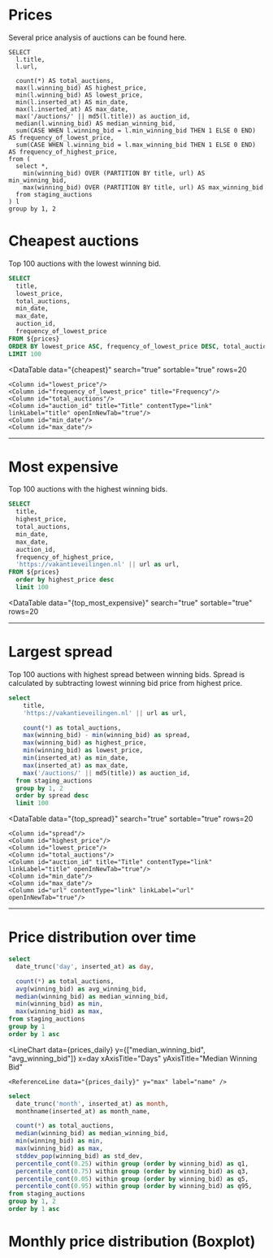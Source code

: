 # Prices

Several price analysis of auctions can be found here.

``` prices
SELECT
  l.title,
  l.url,

  count(*) AS total_auctions,
  max(l.winning_bid) AS highest_price,
  min(l.winning_bid) AS lowest_price,
  min(l.inserted_at) AS min_date,
  max(l.inserted_at) AS max_date,
  max('/auctions/' || md5(l.title)) as auction_id,
  median(l.winning_bid) AS median_winning_bid,
  sum(CASE WHEN l.winning_bid = l.min_winning_bid THEN 1 ELSE 0 END) AS frequency_of_lowest_price,
  sum(CASE WHEN l.winning_bid = l.max_winning_bid THEN 1 ELSE 0 END) AS frequency_of_highest_price,
from (
  select *,
    min(winning_bid) OVER (PARTITION BY title, url) AS min_winning_bid,
    max(winning_bid) OVER (PARTITION BY title, url) AS max_winning_bid
  from staging_auctions
) l
group by 1, 2
```

# Cheapest auctions

Top 100 auctions with the lowest winning bid.

```sql cheapest
SELECT
  title,
  lowest_price,
  total_auctions,
  min_date,
  max_date,
  auction_id,
  frequency_of_lowest_price
FROM ${prices}
ORDER BY lowest_price ASC, frequency_of_lowest_price DESC, total_auctions DESC
LIMIT 100
```

<DataTable
  data="{cheapest}"
  search="true"
  sortable="true"
  rows=20
>
    <Column id="lowest_price"/>
    <Column id="frequency_of_lowest_price" title="Frequency"/>
    <Column id="total_auctions"/>
    <Column id="auction_id" title="Title" contentType="link" linkLabel="title" openInNewTab="true"/>
    <Column id="min_date"/>
    <Column id="max_date"/>
</DataTable>

---

# Most expensive

Top 100 auctions with the highest winning bids.

```sql top_most_expensive
SELECT
  title,
  highest_price,
  total_auctions,
  min_date,
  max_date,
  auction_id,
  frequency_of_highest_price,
  'https://vakantieveilingen.nl' || url as url,
FROM ${prices}
  order by highest_price desc
  limit 100
```

<DataTable
  data="{top_most_expensive}"
  search="true"
  sortable="true"
  rows=20
>
  <Column id="highest_price"/>
  <Column id="frequency_of_highest_price" title="Frequency"/>
  <Column id="total_auctions"/>
  <Column id="auction_id" title="Title" contentType="link" linkLabel="title" openInNewTab="true"/>
  <Column id="min_date"/>
  <Column id="max_date"/>
  <Column id="url" contentType="link" linkLabel="url" openInNewTab="true"/>
</DataTable>

---

# Largest spread

Top 100 auctions with highest spread between winning bids. Spread is calculated by subtracting lowest winning bid price from highest price.

```sql top_spread
select
    title,
    'https://vakantieveilingen.nl' || url as url,

    count(*) as total_auctions,
    max(winning_bid) - min(winning_bid) as spread,
    max(winning_bid) as highest_price,
    min(winning_bid) as lowest_price,
    min(inserted_at) as min_date,
    max(inserted_at) as max_date,
    max('/auctions/' || md5(title)) as auction_id,
  from staging_auctions
  group by 1, 2
  order by spread desc
  limit 100
```

<DataTable
  data="{top_spread}"
  search="true"
  sortable="true"
  rows=20
>
    <Column id="spread"/>
    <Column id="highest_price"/>
    <Column id="lowest_price"/>
    <Column id="total_auctions"/>
    <Column id="auction_id" title="Title" contentType="link" linkLabel="title" openInNewTab="true"/>
    <Column id="min_date"/>
    <Column id="max_date"/>
    <Column id="url" contentType="link" linkLabel="url" openInNewTab="true"/>
</DataTable>

---

# Price distribution over time

```sql prices_daily
select
  date_trunc('day', inserted_at) as day,

  count(*) as total_auctions,
  avg(winning_bid) as avg_winning_bid,
  median(winning_bid) as median_winning_bid,
  min(winning_bid) as min,
  max(winning_bid) as max,
from staging_auctions
group by 1
order by 1 asc
```
<LineChart 
    data={prices_daily} 
    y={["median_winning_bid", "avg_winning_bid"]}
    x=day 
    xAxisTitle="Days" 
    yAxisTitle="Median Winning Bid" 
>
    <ReferenceLine data="{prices_daily}" y="max" label="name" />
</LineChart>

```sql prices_monthly
select
  date_trunc('month', inserted_at) as month,
  monthname(inserted_at) as month_name,

  count(*) as total_auctions,
  median(winning_bid) as median_winning_bid,
  min(winning_bid) as min,
  max(winning_bid) as max,
  stddev_pop(winning_bid) as std_dev,
  percentile_cont(0.25) within group (order by winning_bid) as q1,
  percentile_cont(0.75) within group (order by winning_bid) as q3,
  percentile_cont(0.05) within group (order by winning_bid) as q5,
  percentile_cont(0.95) within group (order by winning_bid) as q95,
from staging_auctions
group by 1, 2
order by 1 asc
```


# Monthly price distribution (Boxplot)

<BoxPlot
    data={prices_monthly}
    name=month_name
    midpoint=median_winning_bid
    min=min
    max=max
    intervalBottom=q5
    intervalTop=q95
/>